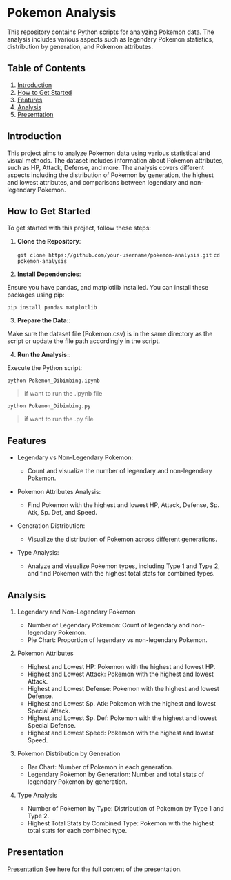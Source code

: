 # Pokemon Analysis

This repository contains Python scripts for analyzing Pokemon data. The analysis includes various aspects such as legendary Pokemon statistics, distribution by generation, and Pokemon attributes.

## Table of Contents

1. [Introduction](#introduction)
2. [How to Get Started](#how-to-get-started)
3. [Features](#features)
4. [Analysis](#analysis)
5. [Presentation](#presentation)


## Introduction

This project aims to analyze Pokemon data using various statistical and visual methods. The dataset includes information about Pokemon attributes, such as HP, Attack, Defense, and more. The analysis covers different aspects including the distribution of Pokemon by generation, the highest and lowest attributes, and comparisons between legendary and non-legendary Pokemon.

## How to Get Started

To get started with this project, follow these steps:

1. **Clone the Repository**:

   `git clone https://github.com/your-username/pokemon-analysis.git`
   `cd pokemon-analysis`

2. **Install Dependencies**:

Ensure you have pandas, and matplotlib installed. You can install these packages using pip:

`pip install pandas matplotlib`

3. **Prepare the Data:**:

Make sure the dataset file (Pokemon.csv) is in the same directory as the script or update the file path accordingly in the script.

4. **Run the Analysis:**:

Execute the Python script:

`python Pokemon_Dibimbing.ipynb`
> if want to run the .ipynb file

`python Pokemon_Dibimbing.py`
> if want to run the .py file


## Features
- Legendary vs Non-Legendary Pokemon:
    - Count and visualize the number of legendary and non-legendary Pokemon.

- Pokemon Attributes Analysis:
    - Find Pokemon with the highest and lowest HP, Attack, Defense, Sp. Atk, Sp. Def, and Speed.

- Generation Distribution:
    - Visualize the distribution of Pokemon across different generations.

- Type Analysis:
    - Analyze and visualize Pokemon types, including Type 1 and Type 2, and find Pokemon with the highest total stats for combined types.

## Analysis

1. Legendary and Non-Legendary Pokemon
    - Number of Legendary Pokemon: Count of legendary and non-legendary Pokemon.
    - Pie Chart: Proportion of legendary vs non-legendary Pokemon.

2. Pokemon Attributes
    - Highest and Lowest HP: Pokemon with the highest and lowest HP.
    - Highest and Lowest Attack: Pokemon with the highest and lowest Attack.
    - Highest and Lowest Defense: Pokemon with the highest and lowest Defense.
    - Highest and Lowest Sp. Atk: Pokemon with the highest and lowest Special Attack.
    - Highest and Lowest Sp. Def: Pokemon with the highest and lowest Special Defense.
    - Highest and Lowest Speed: Pokemon with the highest and lowest Speed.

3. Pokemon Distribution by Generation
    - Bar Chart: Number of Pokemon in each generation.
    - Legendary Pokemon by Generation: Number and total stats of legendary Pokemon by generation.

4. Type Analysis
    - Number of Pokemon by Type: Distribution of Pokemon by Type 1 and Type 2.
    - Highest Total Stats by Combined Type: Pokemon with the highest total stats for each combined type.

## Presentation

[Presentation](https://www.linkedin.com/feed/update/urn:li:activity:7221569065734000640/) See here for the full content of the presentation.